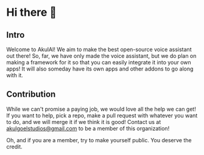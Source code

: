 # Hi there 👋

<!--

**Here are some ideas to get you started:**

🙋‍♀️ A short introduction - what is your organization all about?
🌈 Contribution guidelines - how can the community get involved?
👩‍💻 Useful resources - where can the community find your docs? Is there anything else the community should know?
🍿 Fun facts - what does your team eat for breakfast?
🧙 Remember, you can do mighty things with the power of [Markdown](https://docs.github.com/github/writing-on-github/getting-started-with-writing-and-formatting-on-github/basic-writing-and-formatting-syntax)
-->

## Intro
Welcome to AkulAI! We aim to make the best open-source voice assistant out there! So, far, we have only made the voice assistant, but we do plan on making a framework for it so that you can easily integrate it into your own apps! It will also someday have its own apps and other addons to go along with it.

## Contribution
While we can't promise a paying job, we would love all the help we can get! If you want to help, pick a repo, make a pull request with whatever you want to do, and we will merge it if we think it is good! Contact us at akulgoelstudios@gmail.com to be a member of this organization!

Oh, and if you are a member, try to make yourself public. You deserve the credit.

